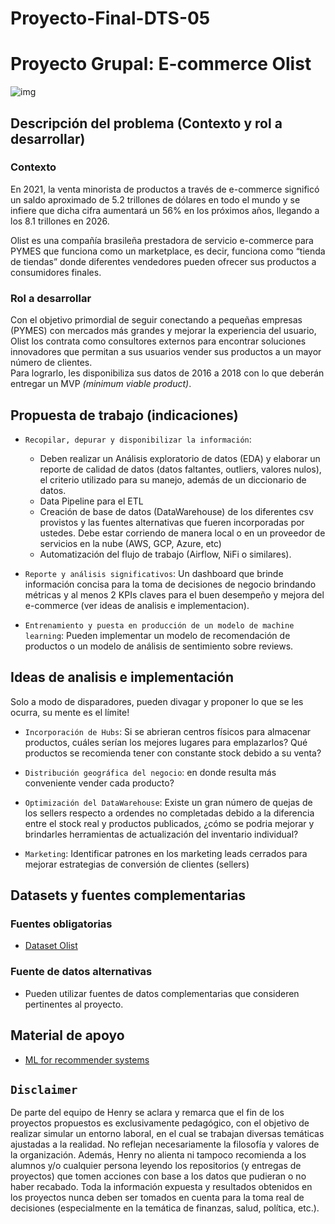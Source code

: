 # Proyecto-Final-DTS-05


# Proyecto Grupal: E-commerce Olist  

![img](https://epiprodux.com/blog/wp-content/uploads/2022/02/Ecommerce-managers-Role.jpg)  

## <b>Descripción del problema (Contexto y rol a desarrollar)</b>

### <b>Contexto</b>

En 2021, la venta minorista de productos a través de e-commerce significó un saldo aproximado de 5.2 trillones de dólares en todo el mundo y se infiere que dicha cifra aumentará un 56% en los próximos años, llegando a los 8.1 trillones en 2026.

Olist es una compañía brasileña prestadora de servicio e-commerce para PYMES que funciona como un marketplace, es decir, funciona como “tienda de tiendas” donde diferentes vendedores pueden ofrecer sus productos a consumidores finales.  

### <b>Rol a desarrollar</b>  

Con el objetivo primordial de seguir conectando a pequeñas empresas (PYMES) con mercados más grandes y mejorar la experiencia del usuario, Olist los contrata como consultores externos para encontrar soluciones innovadores que permitan a sus usuarios vender sus productos a un mayor número de clientes.  
Para lograrlo, les disponibiliza sus datos de 2016 a 2018 con lo que deberán entregar un MVP <i>(minimum viable product)</i>.  

## <b>Propuesta de trabajo</b> (indicaciones)  

- `Recopilar, depurar y disponibilizar la información`: 
    - Deben realizar un Análisis exploratorio de datos (EDA) y elaborar un reporte de calidad de datos (datos faltantes, outliers, valores nulos), el criterio utilizado para su manejo, además de un diccionario de datos.
    - Data Pipeline para el ETL
    - Creación de base de datos (DataWarehouse) de los diferentes csv provistos y las fuentes alternativas que fueren incorporadas por ustedes. Debe estar corriendo de manera local o en un proveedor de servicios en la nube (AWS, GCP, Azure, etc)
    - Automatización del flujo de trabajo (Airflow, NiFi o similares). 

- `Reporte y análisis significativos`: Un dashboard que brinde información concisa para la toma de decisiones de negocio brindando métricas y al menos 2 KPIs claves para el buen desempeño y mejora del e-commerce (ver ideas de analisis e implementacion).

- `Entrenamiento y puesta en producción de un modelo de machine learning`: Pueden implementar un modelo de recomendación de productos o un modelo de análisis de sentimiento sobre reviews.

## Ideas de analisis e implementación  

Solo a modo de disparadores, pueden divagar y proponer lo que se les ocurra, su mente es el límite!

- `Incorporación de Hubs`: Si se abrieran centros físicos para almacenar productos, cuáles serían los mejores lugares para emplazarlos? Qué productos se recomienda tener con constante stock debido a su venta?

- `Distribución geográfica del negocio`: en donde resulta más conveniente vender cada producto?

- `Optimización del DataWarehouse`: Existe un gran número de quejas de los sellers respecto a ordendes no completadas debido a la diferencia entre el stock real y productos publicados, ¿cómo se podria mejorar y brindarles herramientas de actualización del inventario individual? 

- `Marketing`: Identificar patrones en los marketing leads cerrados para mejorar estrategias de conversión de clientes (sellers)

## <b>Datasets y fuentes complementarias</b>  

### <b>Fuentes obligatorias</b>  

- [Dataset Olist](https://drive.google.com/file/d/1YiZqsF_F4OIdjLCq4sba2XXjPxU7LlgE/view?usp=sharing)

### <b>Fuente de datos alternativas</b>

- Pueden utilizar fuentes de datos complementarias que consideren pertinentes al proyecto.

## Material de apoyo  

- [ML for recommender systems](https://medium.com/recombee-blog/machine-learning-for-recommender-systems-part-1-algorithms-evaluation-and-cold-start-6f696683d0ed)

## `Disclaimer`
De parte del equipo de Henry se aclara y remarca que el fin de los proyectos propuestos es exclusivamente pedagógico, con el objetivo de realizar simular un entorno laboral, en el cual se trabajan diversas temáticas ajustadas a la realidad. No reflejan necesariamente la filosofía y valores de la organización. Además, Henry no alienta ni tampoco recomienda a los alumnos y/o cualquier persona leyendo los repositorios (y entregas de proyectos) que tomen acciones con base a los datos que pudieran o no haber recabado. Toda la información expuesta y resultados obtenidos en los proyectos nunca deben ser tomados en cuenta para la toma real de decisiones (especialmente en la temática de finanzas, salud, política, etc.).

